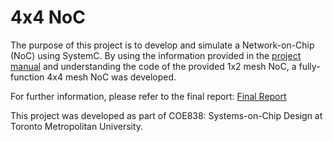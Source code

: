 # 4x4 NoC
The purpose of this project is to develop and simulate a Network-on-Chip (NoC) using SystemC. By using the information provided in the [project manual](https://github.com/cthanges/University-Projects/blob/main/4x4-NoC/Project%20Manual.pdf) and understanding the code of the provided 1x2 mesh NoC, a fully-function 4x4 mesh NoC was developed.

For further information, please refer to the final report: [Final Report](https://github.com/cthanges/University-Projects/blob/main/4x4-NoC/Final%20Report.docx)

This project was developed as part of COE838: Systems-on-Chip Design at Toronto Metropolitan University.
